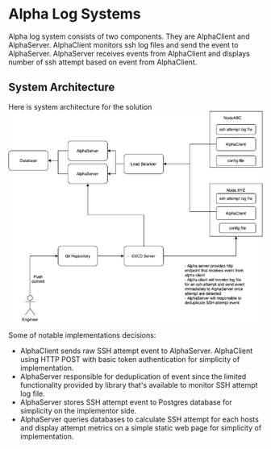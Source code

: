 # Alpha Log Systems

Alpha log system consists of two components. They are AlphaClient and AlphaServer.
AlphaClient monitors ssh log files and send the event to AlphaServer.
AlphaServer receives events from AlphaClient and displays number of ssh attempt based on event from AlphaClient.

## System Architecture

Here is system architecture for the solution ![System architecture](./docs/images/alpha-system.png)

Some of notable implementations decisions:
- AlphaClient sends raw SSH attempt event to AlphaServer. AlphaClient using HTTP POST with basic token authentication for simplicity of implementation.
- AlphaServer responsible for deduplication of event since the limited functionality provided by library that's available to monitor SSH attempt log file.
- AlphaServer stores SSH attempt event to Postgres database for simplicity on the implementor side.
- AlphaServer queries databases to calculate SSH attempt for each hosts and display attempt metrics on a simple static web page for simplicity of implementation.

